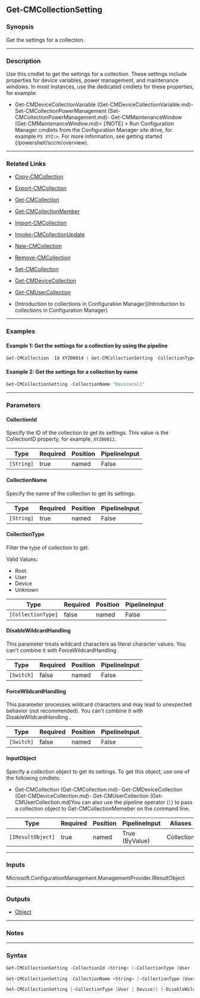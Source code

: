 Get-CMCollectionSetting
-----------------------




### Synopsis
Get the settings for a collection.



---


### Description

Use this cmdlet to get the settings for a collection. These settings include properties for device variables, power management, and maintenance windows. In most instances, use the dedicated cmdlets for these properties, for example:



- Get-CMDeviceCollectionVariable (Get-CMDeviceCollectionVariable.md)- Set-CMCollectionPowerManagement (Set-CMCollectionPowerManagement.md)- Get-CMMaintenanceWindow (Get-CMMaintenanceWindow.md)> [!NOTE] > Run Configuration Manager cmdlets from the Configuration Manager site drive, for example `PS XYZ:>`. For more information, see getting started (/powershell/sccm/overview).



---


### Related Links
* [Copy-CMCollection](Copy-CMCollection)



* [Export-CMCollection](Export-CMCollection)



* [Get-CMCollection](Get-CMCollection)



* [Get-CMCollectionMember](Get-CMCollectionMember)



* [Import-CMCollection](Import-CMCollection)



* [Invoke-CMCollectionUpdate](Invoke-CMCollectionUpdate)



* [New-CMCollection](New-CMCollection)



* [Remove-CMCollection](Remove-CMCollection)



* [Set-CMCollection](Set-CMCollection)



* [Get-CMDeviceCollection](Get-CMDeviceCollection)



* [Get-CMUserCollection](Get-CMUserCollection)



* [Introduction to collections in Configuration Manager](Introduction to collections in Configuration Manager)





---


### Examples
#### Example 1: Get the settings for a collection by using the pipeline
```PowerShell
Get-CMCollection -Id XYZ00014 | Get-CMCollectionSetting -CollectionType Device
```

#### Example 2: Get the settings for a collection by name
```PowerShell
Get-CMCollectionSetting -CollectionName "Devicecol1"
```



---


### Parameters
#### **CollectionId**

Specify the ID of the collection to get its settings. This value is the CollectionID property, for example, `XYZ00012`.






|Type      |Required|Position|PipelineInput|
|----------|--------|--------|-------------|
|`[String]`|true    |named   |False        |



#### **CollectionName**

Specify the name of the collection to get its settings.






|Type      |Required|Position|PipelineInput|
|----------|--------|--------|-------------|
|`[String]`|true    |named   |False        |



#### **CollectionType**

Filter the type of collection to get.



Valid Values:

* Root
* User
* Device
* Unknown






|Type              |Required|Position|PipelineInput|
|------------------|--------|--------|-------------|
|`[CollectionType]`|false   |named   |False        |



#### **DisableWildcardHandling**

This parameter treats wildcard characters as literal character values. You can't combine it with ForceWildcardHandling .






|Type      |Required|Position|PipelineInput|
|----------|--------|--------|-------------|
|`[Switch]`|false   |named   |False        |



#### **ForceWildcardHandling**

This parameter processes wildcard characters and may lead to unexpected behavior (not recommended). You can't combine it with DisableWildcardHandling .






|Type      |Required|Position|PipelineInput|
|----------|--------|--------|-------------|
|`[Switch]`|false   |named   |False        |



#### **InputObject**

Specify a collection object to get its settings. To get this object, use one of the following cmdlets:


* Get-CMCollection (Get-CMCollection.md)- Get-CMDeviceCollection (Get-CMDeviceCollection.md)- Get-CMUserCollection (Get-CMUserCollection.md)You can also use the pipeline operator (`|`) to pass a collection object to Get-CMCollectionMemeber on the command line.






|Type             |Required|Position|PipelineInput |Aliases   |
|-----------------|--------|--------|--------------|----------|
|`[IResultObject]`|true    |named   |True (ByValue)|Collection|





---


### Inputs
Microsoft.ConfigurationManagement.ManagementProvider.IResultObject





---


### Outputs
* [Object](https://learn.microsoft.com/en-us/dotnet/api/System.Object)






---


### Notes




---


### Syntax
```PowerShell
Get-CMCollectionSetting -CollectionId <String> [-CollectionType {User | Device}] [-DisableWildcardHandling] [-ForceWildcardHandling] [<CommonParameters>]
```
```PowerShell
Get-CMCollectionSetting -CollectionName <String> [-CollectionType {User | Device}] [-DisableWildcardHandling] [-ForceWildcardHandling] [<CommonParameters>]
```
```PowerShell
Get-CMCollectionSetting [-CollectionType {User | Device}] [-DisableWildcardHandling] [-ForceWildcardHandling] -InputObject <IResultObject> [<CommonParameters>]
```
